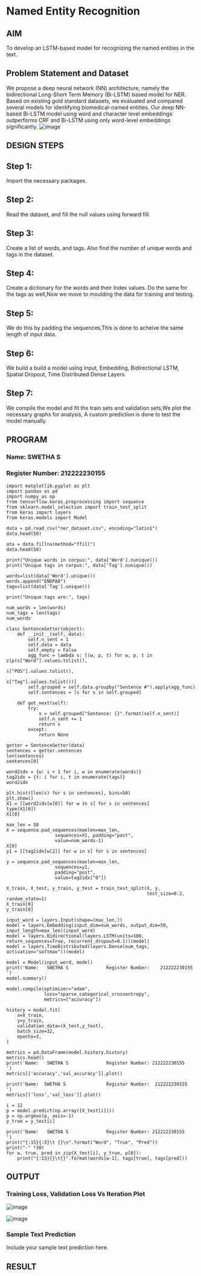 # Named Entity Recognition

## AIM

To develop an LSTM-based model for recognizing the named entities in the text.

## Problem Statement and Dataset
We propose a deep neural network (NN) architecture, namely the bidirectional Long-Short Term Memory (Bi-LSTM) based model for NER. Based on existing gold standard datasets, we evaluated and compared several models for identifying biomedical-named entities. Our deep NN-based Bi-LSTM model using word and character level embeddings outperforms CRF and Bi-LSTM using only word-level embeddings significantly.
![image](https://github.com/user-attachments/assets/92985b53-30d5-4c1b-a8dd-79dc2176f44d)

## DESIGN STEPS

## Step 1:
Import the necessary packages.

## Step 2:
Read the dataset, and fill the null values using forward fill.

## Step 3:
Create a list of words, and tags. Also find the number of unique words and tags in the dataset.

## Step 4:
Create a dictionary for the words and their Index values. Do the same for the tags as well,Now we move to moulding the data for training and testing.

## Step 5:
We do this by padding the sequences,This is done to acheive the same length of input data.

## Step 6:
We build a build a model using Input, Embedding, Bidirectional LSTM, Spatial Dropout, Time Distributed Dense Layers.

## Step 7:
We compile the model and fit the train sets and validation sets,We plot the necessary graphs for analysis, A custom prediction is done to test the model manually.

## PROGRAM
### Name: SWETHA S
### Register Number: 212222230155

```
import matplotlib.pyplot as plt
import pandas as pd
import numpy as np
from tensorflow.keras.preprocessing import sequence
from sklearn.model_selection import train_test_split
from keras import layers
from keras.models import Model

data = pd.read_csv("ner_dataset.csv", encoding="latin1")
data.head(50)

ata = data.fillna(method="ffill")
data.head(50)

print("Unique words in corpus:", data['Word'].nunique())
print("Unique tags in corpus:", data['Tag'].nunique())

words=list(data['Word'].unique())
words.append("ENDPAD")
tags=list(data['Tag'].unique())

print("Unique tags are:", tags)

num_words = len(words)
num_tags = len(tags)
num_words

class SentenceGetter(object):
    def __init__(self, data):
        self.n_sent = 1
        self.data = data
        self.empty = False
        agg_func = lambda s: [(w, p, t) for w, p, t in zip(s["Word"].values.tolist(),
                                                           s["POS"].values.tolist(),
                                                           s["Tag"].values.tolist())]
        self.grouped = self.data.groupby("Sentence #").apply(agg_func)
        self.sentences = [s for s in self.grouped]

    def get_next(self):
        try:
            s = self.grouped["Sentence: {}".format(self.n_sent)]
            self.n_sent += 1
            return s
        except:
            return None

getter = SentenceGetter(data)
sentences = getter.sentences
len(sentences)
sentences[0]

word2idx = {w: i + 1 for i, w in enumerate(words)}
tag2idx = {t: i for i, t in enumerate(tags)}
word2idx

plt.hist([len(s) for s in sentences], bins=50)
plt.show()
X1 = [[word2idx[w[0]] for w in s] for s in sentences]
type(X1[0])
X1[0]

max_len = 50
X = sequence.pad_sequences(maxlen=max_len,
                  sequences=X1, padding="post",
                  value=num_words-1)
X[0]
y1 = [[tag2idx[w[2]] for w in s] for s in sentences]

y = sequence.pad_sequences(maxlen=max_len,
                  sequences=y1,
                  padding="post",
                  value=tag2idx["O"])

X_train, X_test, y_train, y_test = train_test_split(X, y,
                                                    test_size=0.2, random_state=1)
X_train[0]
y_train[0]

input_word = layers.Input(shape=(max_len,))
model = layers.Embedding(input_dim=num_words, output_dim=50, input_length=max_len)(input_word)
model = layers.Bidirectional(layers.LSTM(units=100, return_sequences=True, recurrent_dropout=0.1))(model)
model = layers.TimeDistributed(layers.Dense(num_tags, activation="softmax"))(model)

model = Model(input_word, model)
print('Name:   SWETHA S              Register Number:    212222230155   ')
model.summary()

model.compile(optimizer="adam",
              loss="sparse_categorical_crossentropy",
              metrics=["accuracy"])

history = model.fit(
    x=X_train,
    y=y_train,
    validation_data=(X_test,y_test),
    batch_size=32,
    epochs=3,
)

metrics = pd.DataFrame(model.history.history)
metrics.head()
print('Name:   SWETHA S              Register Number: 212222230155      ')
metrics[['accuracy','val_accuracy']].plot()

print('Name:  SWETHA S               Register Number:  212222230155     ')
metrics[['loss','val_loss']].plot()

i = 12
p = model.predict(np.array([X_test[i]]))
p = np.argmax(p, axis=-1)
y_true = y_test[i]

print('Name:   SWETHA S              Register Number: 212222230155      ')
print("{:15}{:5}\t {}\n".format("Word", "True", "Pred"))
print("-" *30)
for w, true, pred in zip(X_test[i], y_true, p[0]):
    print("{:15}{}\t{}".format(words[w-1], tags[true], tags[pred]))

```
## OUTPUT

### Training Loss, Validation Loss Vs Iteration Plot

![image](https://github.com/user-attachments/assets/31eb990b-a9e2-424e-bd2b-ade2c2f44af0)

![image](https://github.com/user-attachments/assets/6254cbe1-c777-4563-9c25-9bef8f1976ab)

### Sample Text Prediction
Include your sample text prediction here.

## RESULT
